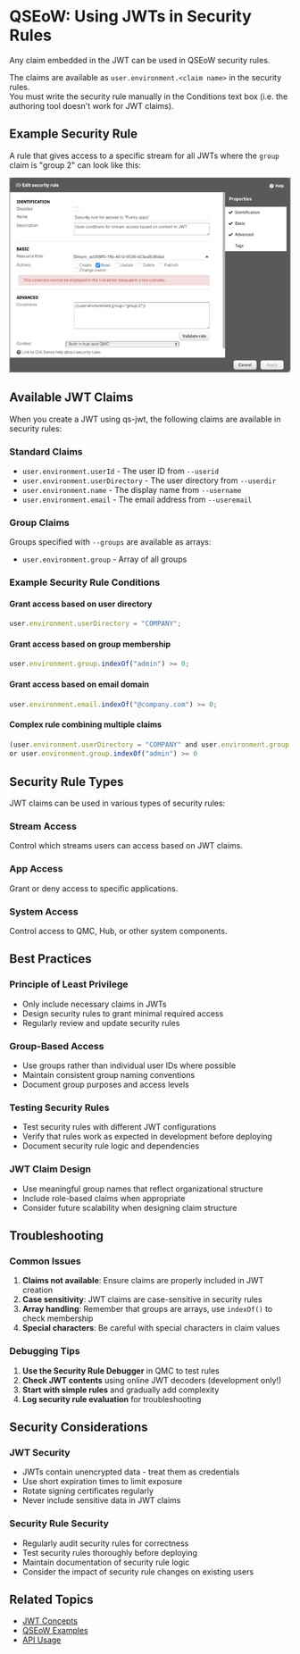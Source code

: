 # QSEoW: Using JWTs in Security Rules

Any claim embedded in the JWT can be used in QSEoW security rules.

The claims are available as `user.environment.<claim name>` in the security rules.  
You must write the security rule manually in the Conditions text box (i.e. the authoring tool doesn't work for JWT claims).

## Example Security Rule

A rule that gives access to a specific stream for all JWTs where the `group` claim is "group 2" can look like this:

![QSEoW security rule using data from a JWT](/img/qs-jwt-qseow-rule-1.png)

## Available JWT Claims

When you create a JWT using qs-jwt, the following claims are available in security rules:

### Standard Claims

- `user.environment.userId` - The user ID from `--userid`
- `user.environment.userDirectory` - The user directory from `--userdir`
- `user.environment.name` - The display name from `--username`
- `user.environment.email` - The email address from `--useremail`

### Group Claims

Groups specified with `--groups` are available as arrays:

- `user.environment.group` - Array of all groups

### Example Security Rule Conditions

#### Grant access based on user directory

```javascript
user.environment.userDirectory = "COMPANY";
```

#### Grant access based on group membership

```javascript
user.environment.group.indexOf("admin") >= 0;
```

#### Grant access based on email domain

```javascript
user.environment.email.indexOf("@company.com") >= 0;
```

#### Complex rule combining multiple claims

```javascript
(user.environment.userDirectory = "COMPANY" and user.environment.group.indexOf("power-users") >= 0)
or user.environment.group.indexOf("admin") >= 0
```

## Security Rule Types

JWT claims can be used in various types of security rules:

### Stream Access

Control which streams users can access based on JWT claims.

### App Access

Grant or deny access to specific applications.

### System Access

Control access to QMC, Hub, or other system components.

## Best Practices

### Principle of Least Privilege

- Only include necessary claims in JWTs
- Design security rules to grant minimal required access
- Regularly review and update security rules

### Group-Based Access

- Use groups rather than individual user IDs where possible
- Maintain consistent group naming conventions
- Document group purposes and access levels

### Testing Security Rules

- Test security rules with different JWT configurations
- Verify that rules work as expected in development before deploying
- Document security rule logic and dependencies

### JWT Claim Design

- Use meaningful group names that reflect organizational structure
- Include role-based claims when appropriate
- Consider future scalability when designing claim structure

## Troubleshooting

### Common Issues

1. **Claims not available**: Ensure claims are properly included in JWT creation
2. **Case sensitivity**: JWT claims are case-sensitive in security rules
3. **Array handling**: Remember that groups are arrays, use `indexOf()` to check membership
4. **Special characters**: Be careful with special characters in claim values

### Debugging Tips

1. **Use the Security Rule Debugger** in QMC to test rules
2. **Check JWT contents** using online JWT decoders (development only!)
3. **Start with simple rules** and gradually add complexity
4. **Log security rule evaluation** for troubleshooting

## Security Considerations

### JWT Security

- JWTs contain unencrypted data - treat them as credentials
- Use short expiration times to limit exposure
- Rotate signing certificates regularly
- Never include sensitive data in JWT claims

### Security Rule Security

- Regularly audit security rules for correctness
- Test security rules thoroughly before deploying
- Maintain documentation of security rule logic
- Consider the impact of security rule changes on existing users

## Related Topics

- [JWT Concepts](/guide/concepts)
- [QSEoW Examples](/guide/qseow-examples)
- [API Usage](/guide/api-usage)
